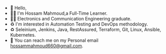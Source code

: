 - 👋 Hello,
- 👨‍💻 I'm Hossam Mahmoud,a Full-Time Learner.
- 👨‍🎓 Electronics and Communication Engineering graduate.
- ♻️ I'm interested in Automation Testing and DevOps methodology.
- ♻️ Seleinium, Jenkins, Java, RestAssured, Terraform, Git, Linux, Ansible, Kubernetes. 
- 📠 You can reach me on my Personal email hossammahmoud660@gmail.com.








